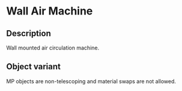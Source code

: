 # Wall Air Machine

## Description

Wall mounted air circulation machine.

## Object variant

MP objects are non-telescoping and material swaps are not allowed.
